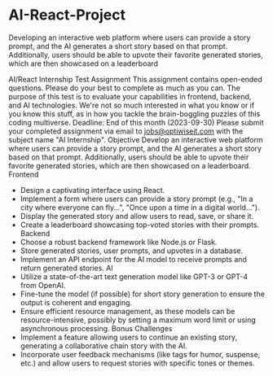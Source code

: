# AI-React-Project
Developing an interactive web platform where users can provide a story prompt, and the AI generates a short story based on that prompt. Additionally, users should be able to upvote their favorite generated stories, which are then showcased on a leaderboard

AI/React Internship Test Assignment
This assignment contains open-ended questions. Please do your best to complete as
much as you can. The purpose of this test is to evaluate your capabilities in frontend,
backend, and AI technologies. We're not so much interested in what you know or if you
know this stuff, as in how you tackle the brain-boggling puzzles of this coding
multiverse.
Deadline: End of this month (2023-09-30)
Please submit your completed assignment via email to jobs@optiwiseit.com with the subject
name "AI Internship".
Objective
Develop an interactive web platform where users can provide a story prompt, and the AI
generates a short story based on that prompt. Additionally, users should be able to upvote their
favorite generated stories, which are then showcased on a leaderboard.
Frontend
- Design a captivating interface using React.
- Implement a form where users can provide a story prompt (e.g., "In a city where everyone can
fly...", "Once upon a time in a digital world...").
- Display the generated story and allow users to read, save, or share it.
- Create a leaderboard showcasing top-voted stories with their prompts.
Backend
- Choose a robust backend framework like Node.js or Flask.
- Store generated stories, user prompts, and upvotes in a database.
- Implement an API endpoint for the AI model to receive prompts and return generated stories.
AI
- Utilize a state-of-the-art text generation model like GPT-3 or GPT-4 from OpenAI.
- Fine-tune the model (if possible) for short story generation to ensure the output is coherent
and engaging.
- Ensure efficient resource management, as these models can be resource-intensive, possibly
by setting a maximum word limit or using asynchronous processing.
Bonus Challenges
- Implement a feature allowing users to continue an existing story, generating a collaborative
chain story with the AI.
- Incorporate user feedback mechanisms (like tags for humor, suspense, etc.) and allow users to
request stories with specific tones or themes.
